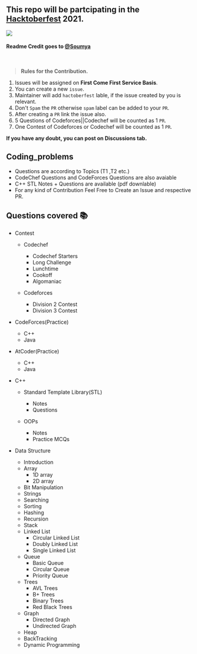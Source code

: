 ## This repo will be partcipating in the [Hacktoberfest](https://hacktoberfest.digitalocean.com/) 2021.

![](https://hacktoberfest.digitalocean.com/_nuxt/img/logo-hacktoberfest-full.f42e3b1.svg)

<h4>Readme Credit goes to <a href="https://github.com/saumyasrivastava08">@Soumya</a> </h3>
  <br>
  
> **Rules for the Contribution.**
1. Issues will be assigned on **First Come First Service Basis**.
2. You can create a new `issue`.
3. Maintainer will add `hactoberfest` lable, if the issue created by you is relevant.
4. Don't `Spam` the `PR` otherwise `spam` label can be added to your `PR`.
5. After creating a `PR` link the issue also.
6. 5 Questions of Codeforces||Codechef will be counted as 1 `PR`.
7. One Contest of Codeforces or Codechef will be counted as 1 `PR`.

**If you have any doubt, you can post on Discussions tab.**

## Coding_problems
- Questions are according to Topics (T1 ,T2 etc.)
- CodeChef Questions and CodeForces Questions are also avaiable
- C++ STL Notes + Questions are available (pdf downlable)
- For any kind of Contribution Feel Free to Create an Issue  and respective PR.

## Questions covered 📚

- Contest
  - Codechef
    - Codechef Starters
    - Long Challenge
    - Lunchtime
    - Cookoff
    - Algomaniac

  - Codeforces
    - Division 2 Contest
    - Division 3 Contest

- CodeForces(Practice)
  - C++
  - Java

- AtCoder(Practice)
  - C++
  - Java

- C++
  - Standard Template Library(STL)
    - Notes
    - Questions

  - OOPs
    - Notes
    - Practice MCQs

- Data Structure
  - Introduction 
  - Array
    - 1D array
    - 2D array
  - Bit Manipulation
  - Strings
  - Searching
  - Sorting
  - Hashing
  - Recursion
  - Stack
  - Linked List
    - Circular Linked List
    - Doubly Linked List
    - Single Linked List
  - Queue
    - Basic Queue
    - Circular Queue
    - Priority Queue
  - Trees
    - AVL Trees
    - B+ Trees
    - Binary Trees
    - Red Black Trees
  - Graph
    - Directed Graph
    - Undirected Graph
  - Heap
  - BackTracking
  - Dynamic Programming




